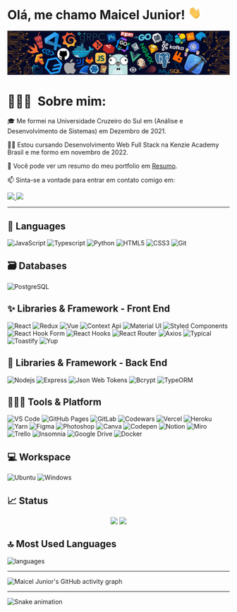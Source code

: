 # Olá, me chamo Maicel Junior! <img src="./src/wave.gif" width="30px" height="30px">

<a href="https://maicel-junior-portfolio.vercel.app/"><img src="./src/header_.png"></a>

# 👨🏻‍💻 &nbsp;Sobre mim:

🎓 Me formei na Universidade Cruzeiro do Sul em (Análise e Desenvolvimento de Sistemas) em Dezembro de 2021.

✍🏻 Estou cursando Desenvolvimento Web Full Stack na Kenzie Academy Brasil e me formo em novembro de 2022.

📄 Você pode ver um resumo do meu portfolio em [Resumo](https://maicel-junior-portfolio.vercel.app/).

📫 Sinta-se a vontade para entrar em contato comigo em:

<p align="left">
	<a href="https://www.linkedin.com/in/maiceljunior/">
		<img src="https://img.shields.io/badge/LinkedIn-0077B5?style=for-the-badge&logo=linkedin&logoColor=white" />
        <a href="mailto:junioraraujc@gmail.com">
		<img src="https://img.shields.io/badge/Gmail-D14836?style=for-the-badge&logo=gmail&logoColor=white" />
	</a>
</p>

---

## 🚀 Languages

![JavaScript](https://img.shields.io/badge/JavaScript-323330?style=for-the-badge&logo=javascript&logoColor=F7DF1E)
![Typescript](https://img.shields.io/badge/Typescript-0081CB?style=for-the-badge&logo=typescript&logoColor=white)
![Python](https://img.shields.io/badge/Python-black?style=for-the-badge&logo=python&logoColor=white)
![HTML5](https://img.shields.io/badge/HTML5-E34F26?style=for-the-badge&logo=html5&logoColor=white)
![CSS3](https://img.shields.io/badge/CSS3-1572B6?style=for-the-badge&logo=css3&logoColor=white)
![Git](https://img.shields.io/badge/Git-F05032?style=for-the-badge&logo=git&logoColor=white)

## 🗃 Databases

![PostgreSQL](https://img.shields.io/badge/PostgreSQL-black?style=for-the-badge&logo=postgresql&logoColor=white)

## ✨ Libraries & Framework - Front End

![React](https://img.shields.io/badge/React-20232A?style=for-the-badge&logo=react&logoColor=61DAFB)
![Redux](https://img.shields.io/badge/Redux-27338e?style=for-the-badge&logo=redux&logoColor=white)
![Vue](https://img.shields.io/badge/Vue-red?style=for-the-badge&logo=npm&logoColor=white)
![Context Api](https://img.shields.io/badge/Context--Api-563D7C?style=for-the-badge&logo=react&logoColor=black)
![Material UI](https://img.shields.io/badge/Material--UI-0081CB?style=for-the-badge&logo=mui&logoColor=white)
![Styled Components](https://img.shields.io/badge/Styled--Components-444?style=for-the-badge&logo=styled-components&logoColor=white)
![React Hook Form](https://img.shields.io/badge/React--Hook--Form-gold?style=for-the-badge&logo=react&logoColor=black)
![React Hooks](https://img.shields.io/badge/React--Hooks-red?style=for-the-badge&logo=react&logoColor=white)
![React Router](https://img.shields.io/badge/React_Router-CA4245?style=for-the-badge&logo=react-router&logoColor=white)
![Axios](https://img.shields.io/badge/Axios-black?style=for-the-badge&logo=react&logoColor=white)
![Typical](https://img.shields.io/badge/Typical-352341?style=for-the-badge&logo=npm&logoColor=black)
![Toastify](https://img.shields.io/badge/Toastify-352341?style=for-the-badge&logo=react&logoColor=white)
![Yup](https://img.shields.io/badge/Yup-purple?style=for-the-badge&logo=npm&logoColor=white)

## 🧱 Libraries & Framework - Back End

![Nodejs](https://img.shields.io/badge/Node.js-339933?style=for-the-badge&logo=nodedotjs&logoColor=white)
![Express](https://img.shields.io/badge/express-000?style=for-the-badge&logo=express&logoColor=white)
![Json Web Tokens](https://img.shields.io/badge/json%20web%20tokens-323330?style=for-the-badge&logo=json-web-tokens&logoColor=pink)
![Bcrypt](https://img.shields.io/badge/Bcrypt-%23323330.svg?style=for-the-badge&logo=nodedotjs&logoColor=%23F7DF1E)
![TypeORM](https://img.shields.io/badge/TypeORM-%23323330.svg?style=for-the-badge&logo=typeorm&logoColor=%23F7DF1E)

## 🧑🏻‍💻 Tools & Platform

![VS Code](https://img.shields.io/badge/Visual_Studio_Code-0078D4?style=for-the-badge&logo=visual%20studio%20code&logoColor=white)
![GitHub Pages](https://img.shields.io/badge/GitHub_Pages-100000?style=for-the-badge&logo=github&logoColor=white)
![GitLab](https://img.shields.io/badge/GitLab-333333?style=for-the-badge&logo=gitlab&logoColor=white)
![Codewars](https://img.shields.io/badge/Codewars-B1361E?style=for-the-badge&logo=Codewars&logoColor=white)
![Vercel](https://img.shields.io/badge/Vercel-444?style=for-the-badge&logo=vercel&logoColor=white)
![Heroku](https://img.shields.io/badge/Heroku-black?style=for-the-badge&logo=heroku&logoColor=white)
![Yarn](https://img.shields.io/badge/Yarn-purple.svg?&style=for-the-badge&logo=yarn&logoColor=white)
![Figma](https://img.shields.io/badge/Figma-F24E1E?style=for-the-badge&logo=figma&logoColor=white)
![Photoshop](https://img.shields.io/badge/Photoshop-blue?style=for-the-badge&logo=adobe-photoshop&logoColor=white)
![Canva](https://img.shields.io/badge/Canva-5a35ea.svg?&style=for-the-badge&logo=Canva&logoColor=white)
![Codepen](https://img.shields.io/badge/Codepen-green.svg?&style=for-the-badge&logo=codepen&logoColor=white)
![Notion](https://img.shields.io/badge/Notion-black.svg?&style=for-the-badge&logo=notion&logoColor=white)
![Miro](https://img.shields.io/badge/Miro-blue.svg?&style=for-the-badge&logo=miro&logoColor=white)
![Trello](https://img.shields.io/badge/Trello-red.svg?&style=for-the-badge&logo=trello&logoColor=white)
![Insomnia](https://img.shields.io/badge/Insomnia-560e7c.svg?&style=for-the-badge&logo=insomnia&logoColor=white)
![Google Drive](https://img.shields.io/badge/Google%20Drive-4285F4?style=for-the-badge&logo=googledrive&logoColor=white)
![Docker](https://img.shields.io/badge/docker-black?style=for-the-badge&logo=docker&logoColor=white)

## 💻 Workspace

![Ubuntu](https://img.shields.io/badge/Ubuntu-E95420?style=for-the-badge&logo=ubuntu&logoColor=white)
![Windows](https://img.shields.io/badge/Windows-0078D6?style=for-the-badge&logo=windows&logoColor=white)

## 📈 Status

<p align="center">
  <img width="48%" src="https://github-readme-stats.vercel.app/api?username=maiceljunior&show_icons=true&hide_border=true&theme=great-gatsby" />
  <img width="48%" src="https://github-readme-streak-stats.herokuapp.com/?user=maiceljunior&hide_border=true&theme=great-gatsby" />
</p>

## 🔝 Most Used Languages

  <img alt="languages" src="https://github-readme-stats.vercel.app/api/top-langs/?username=maiceljunior&layout=compact&hide_border=true&theme=great-gatsby" />

---

![Maicel Junior's GitHub activity graph](https://activity-graph.herokuapp.com/graph?username=maiceljunior&hide_border=true&theme=redical)

---

</div>

![Snake animation](https://github.com/maiceljunior/maiceljunior/blob/output/github-contribution-grid-snake.svg)
